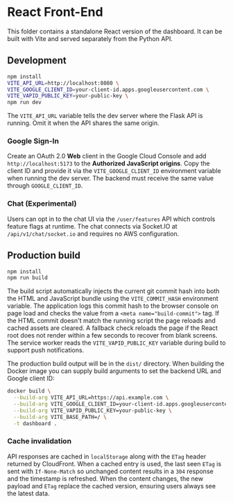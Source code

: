 # React Front-End

This folder contains a standalone React version of the dashboard. It can be built with Vite and served separately from the Python API.

## Development

```bash
npm install
VITE_API_URL=http://localhost:8080 \
VITE_GOOGLE_CLIENT_ID=your-client-id.apps.googleusercontent.com \
VITE_VAPID_PUBLIC_KEY=your-public-key \
npm run dev
```

The `VITE_API_URL` variable tells the dev server where the Flask API is
running. Omit it when the API shares the same origin.

### Google Sign-In

Create an OAuth 2.0 **Web** client in the Google Cloud Console and add
`http://localhost:5173` to the **Authorized JavaScript origins**. Copy the
client ID and provide it via the `VITE_GOOGLE_CLIENT_ID` environment variable
when running the dev server. The backend must receive the same value through
`GOOGLE_CLIENT_ID`.

### Chat (Experimental)

Users can opt in to the chat UI via the `/user/features` API which controls feature flags at runtime.
The chat connects via Socket.IO at `/api/v1/chat/socket.io` and requires no AWS configuration.

## Production build

```bash
npm install
npm run build
```

The build script automatically injects the current git commit hash into both the
HTML and JavaScript bundle using the `VITE_COMMIT_HASH` environment variable.
The application logs this commit hash to the browser console on page load and
checks the value from a `<meta name="build-commit">` tag. If the HTML commit
doesn't match the running script the page reloads and cached assets are
cleared. A fallback check reloads the page if the React root does not render
within a few seconds to recover from blank screens.
The service worker reads the `VITE_VAPID_PUBLIC_KEY` variable during build to
support push notifications.

The production build output will be in the `dist/` directory. When building the
Docker image you can supply build arguments to set the backend URL and Google
client ID:

```bash
docker build \
  --build-arg VITE_API_URL=https://api.example.com \
  --build-arg VITE_GOOGLE_CLIENT_ID=your-client-id.apps.googleusercontent.com \
  --build-arg VITE_VAPID_PUBLIC_KEY=your-public-key \
  --build-arg VITE_BASE_PATH=/ \
  -t dashboard .
```

### Cache invalidation

API responses are cached in `localStorage` along with the `ETag` header returned
by CloudFront. When a cached entry is used, the last seen `ETag` is sent with
`If-None-Match` so unchanged content results in a `304` response and the
timestamp is refreshed. When the content changes, the new payload and `ETag`
replace the cached version, ensuring users always see the latest data.

